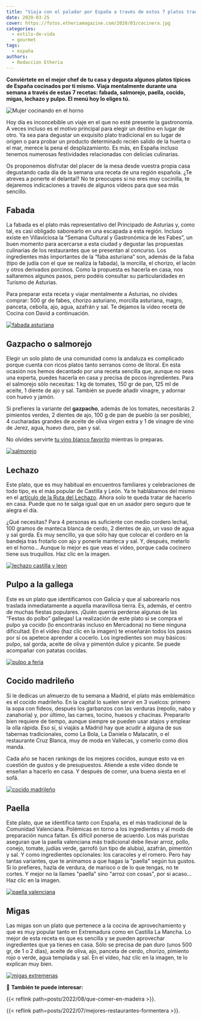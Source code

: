 ```yaml
---
title: "Viaja con el paladar por España a través de estos 7 platos tradicionales"
date: 2020-03-25
cover: https://fotos.etheriamagazine.com/2020/03/cocinera.jpg
categories: 
  - estilo-de-vida
  - gourmet
tags: 
  - españa
authors: 
  - Redacción Etheria
---
```


**Conviértete en el mejor chef de tu casa y degusta algunos platos típicos de España 
cocinados por ti mismo. Viaja mentalmente durante una semana a través de estas 7 
recetas: fabada, salmorejo, paella, cocido, migas, lechazo y pulpo. El menú hoy lo 
eliges tú.** 

![Mujer cocinando en el horno](https://fotos.etheriamagazine.com/2020/03/cocinera.jpg "Descubre el placer de cocinar.")

Hoy día es inconcebible un viaje en el que no esté presente la gastronomía. A veces 
incluso es el motivo principal para elegir un destino en lugar de otro. Ya sea para 
degustar un exquisito plato tradicional en su lugar de origen o para probar un producto 
determinado recién salido de la huerta o el mar, merece la pena el desplazamiento. Es 
más, en España incluso tenemos numerosas festividades relacionadas con delicias 
culinarias. 

Os proponemos disfrutar del placer de la mesa desde vuestra propia casa degustando cada 
día de la semana una receta de una región española. ¿Te atreves a ponerte el delantal? 
No te preocupes si no eres muy cocinilla, te dejaremos indicaciones a través de algunos 
vídeos para que sea más sencillo. 

## Fabada

La fabada es el plato más representativo del Principado de Asturias y, como tal, es casi 
obligado saborearlo en una escapada a esta región. Incluso existe en Villaviciosa la 
“Semana Cultural y Gastronómica de les Fabes”, un buen momento para acercarse a esta 
ciudad y degustar las propuestas culinarias de los restaurantes que se presentan al 
concurso. Los ingredientes más importantes de la “faba asturiana” son, además de la faba 
(tipo de judía con el que se realiza la fabada), la morcilla, el chorizo, el lacón y 
otros derivados porcinos. Como la propuesta es hacerla en casa, nos saltaremos algunos 
pasos, pero podéis consultar su particularidades en Turismo de Asturias. 

Para preparar esta receta y viajar mentalmente a Asturias, no olvides comprar: 500 gr de 
fabes, chorizo asturiano, morcilla asturiana, magro, panceta, cebolla, ajo, agua, 
azafrán y sal. Te dejamos la vídeo receta de Cocina con David a continuación. 

[![fabada asturiana](https://fotos.etheriamagazine.com/2020/03/fabada-asturiana.jpg "Fabada asturiana preparada en olla rápida por Cocina con David.")](https://www.youtube.com/watch?v=wKJTCeg7FCw)

## Gazpacho o salmorejo

Elegir un solo plato de una comunidad como la andaluza es complicado porque cuenta con 
ricos platos tanto serranos como de litoral. En esta ocasión nos hemos decantado por una 
receta sencilla que, aunque no seas una experta, puedes hacerla en casa y precisa de 
pocos ingredientes. Para el salmorejo sólo necesitas: 1 kg de tomates, 150 gr de pan, 
125 ml de aceite, 1 diente de ajo y sal. También se puede añadir vinagre, y adornar con 
huevo y jamón. 

Si prefieres la variante del **gazpacho**, además de los tomates, necesitarás 2 
pimientos verdes, 2 dientes de ajo, 100 g de pan de pueblo (a ser posible), 4 cucharadas 
grandes de aceite de oliva virgen extra y 1 de vinagre de vino de Jerez, agua, huevo 
duro, pan y sal. 

No olvides servirte [tu vino blanco 
favorito](http://etheriamagazine.com/2019/05/23/los-10-mejores-vinos-para-este-verano/) 
mientras lo preparas. 

[![salmorejo](https://fotos.etheriamagazine.com/2020/03/salmorejo-cocina-carmen.jpg "Salmorejo de Cocina con Carmen.")](https://www.youtube.com/watch?v=2yQpkUXWSiU)

## Lechazo

Este plato, que es muy habitual en encuentros familiares y celebraciones de todo tipo, 
es el más popular de Castilla y León. Ya te hablábamos del mismo en el [artículo de la 
Ruta del 
Lechazo](http://etheriamagazine.com/2019/04/25/viajar-con-amigas-ruta-del-lechazo-mejores-asadores-castilla-y-leon/). 
Ahora solo te queda tratar de hacerlo en casa. Puede que no te salga igual que en un 
asador pero seguro que te alegra el día. 

¿Qué necesitas? Para 4 personas es suficiente con medio cordero lechal, 100 gramos de 
manteca blanca de cerdo, 2 dientes de ajo, un vaso de agua y sal gorda. Es muy sencillo, 
ya que sólo hay que colocar el cordero en la bandeja tras frotarlo con ajo y ponerle 
manteca y sal. Y, después, meterlo en el horno... Aunque lo mejor es que veas el vídeo, 
porque cada cocinero tiene sus truquillos. Haz clic en la imagen. 

[![lechazo castilla y leon](https://fotos.etheriamagazine.com/2020/03/lechazo-rico.jpg "Lechazo con receta de Javier Romero.")](https://www.youtube.com/watch?v=6QIdvGfF3F0)

## Pulpo a la gallega

Este es un plato que identificamos con Galicia y que al saborearlo nos traslada 
inmediatamente a aquella maravillosa tierra. Es, además, el centro de muchas fiestas 
populares. ¡Quién querría perderse algunas de las “Festas do polbo” gallegas! La 
realización de este plato si se compra el pulpo ya cocido (lo encontrarás incluso en 
Mercadona) no tiene ninguna dificultad. En el vídeo (haz clic en la imagen) te enseñarán 
todos los pasos por si os apetece aprender a cocerlo. Los ingredientes son muy básicos: 
pulpo, sal gorda, aceite de oliva y pimentón dulce y picante. Se puede acompañar con 
patatas cocidas. 

[![pulpo a feria](https://fotos.etheriamagazine.com/2020/03/pulpo-gallega.jpg "Pulpo a la gallega del canal Rosa Cocinera y madre.")](https://www.youtube.com/watch?v=ZmwiwuJNtUM)

## Cocido madrileño

Si le dedicas un almuerzo de tu semana a Madrid, el plato más emblemático es el cocido 
madrileño. En la capital lo suelen servir en 3 vuelcos: primero la sopa con fideos, 
después los garbanzos con las verduras (repollo, nabo y zanahoria) y, por último, las 
carnes, tocino, huesos y chacinas. Prepararlo bien requiere de tiempo, aunque siempre se 
pueden usar atajos y emplear la olla rápida. Eso sí, si viajáis a Madrid hay que acudir 
a alguna de sus tabernas tradicionales, como La Bola, La Daniela o Malacatín, o el 
restaurante Cruz Blanca, muy de moda en Vallecas, y comerlo como dios manda. 

Cada año se hacen rankings de los mejores cocidos, aunque esto va en cuestión de gustos 
y de presupuestos. Atiende a este vídeo donde te enseñan a hacerlo en casa. Y después de 
comer, una buena siesta en el sofá. 

[![cocido madrileño](https://fotos.etheriamagazine.com/2020/03/cocido-madrileno.jpg "Cocido madrileño con receta del canal La cocina de Masito.")](https://www.youtube.com/watch?v=mAHJWcYONsQ)

## Paella

Este plato, que se identifica tanto con España, es el más tradicional de la Comunidad 
Valenciana. Polémicas en torno a los ingredientes y al modo de preparación nunca faltan. 
Es difícil ponerse de acuerdo. Los más puristas aseguran que la paella valenciana más 
tradicional debe llevar arroz, pollo, conejo, tomate, judías verde, garrofó (un tipo de 
alubia), azafrán, pimentón y sal. Y como ingredientes opcionales: los caracoles y el 
romero. Pero hay tantas variantes, que te animamos a que hagas la "paella" según tus 
gustos. Si lo prefieres, hazla de verdura, de marisco o de lo que tengas, no te cortes. 
Y mejor no la llames "paella" sino "arroz con cosas", por si acaso... Haz clic en la 
imagen. 

[![paella valenciana](https://fotos.etheriamagazine.com/2020/03/receta-paella-valenciana.jpg "Receta del canal Paellas y cocina valencianas.")](https://www.youtube.com/watch?v=zrSyyNugKYo)

## Migas

Las migas son un plato que pertenece a la cocina de aprovechamiento y que es muy popular 
tanto en Extremadura como en Castilla La Mancha. Lo mejor de esta receta es que es 
sencilla y se pueden aprovechar ingredientes que ya tienes en casa. Sólo se precisa de 
pan duro (unos 500 gr, de 1 o 2 días), aceite de oliva, ajo, panceta de cerdo, chorizo, 
pimiento rojo o verde, agua templada y sal. En el vídeo, haz clic en la imagen, te lo 
explican muy bien. 

[![migas extremenas](https://fotos.etheriamagazine.com/2020/03/migas-extremenas.jpg "Receta de migas extremeñas del canal Andalucía videorecetas.")](https://www.youtube.com/watch?v=LV1sKYMHMTQ)

📌 **También te puede interesar:** 

{{< reflink path=posts/2022/08/que-comer-en-madeira >}}. 

{{< reflink path=posts/2022/07/mejores-restaurantes-formentera >}}.
